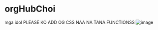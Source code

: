 # orgHubChoi
mga idol
PLEASE KO ADD OG CSS NAA NA TANA FUNCTIONSS
![image](https://drive.google.com/uc?export=view&id=1hzVrblmvyBgZ0pmO4rJ2cpqki7q_UShw)
